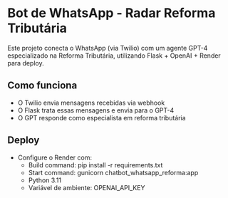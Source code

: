 # Bot de WhatsApp - Radar Reforma Tributária

Este projeto conecta o WhatsApp (via Twilio) com um agente GPT-4 especializado na Reforma Tributária, utilizando Flask + OpenAI + Render para deploy.

## Como funciona
- O Twilio envia mensagens recebidas via webhook
- O Flask trata essas mensagens e envia para o GPT-4
- O GPT responde como especialista em reforma tributária

## Deploy
- Configure o Render com:
  - Build command: pip install -r requirements.txt
  - Start command: gunicorn chatbot_whatsapp_reforma:app
  - Python 3.11
  - Variável de ambiente: OPENAI_API_KEY